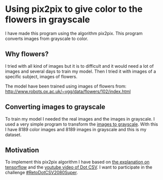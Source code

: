 # Using pix2pix to give color to the flowers in grayscale
I have made this program using the algorithm pix2pix. This program converts images from grayscale to color.

## Why flowers?
I tried with all kind of images but it is to difficult and it would need a lot of images and several days to train my model. Then I tried it with images of a specific subject, images of flowers.

The model have been trained using images of flowers from: http://www.robots.ox.ac.uk/~vgg/data/flowers/102/index.html

## Converting images to grayscale
To train my model I needed the real images and the images in grayscale.
I used a very simple program to transform the [images to grayscale](/images%20to%20grayscale.ipynb).
With this I have 8189 color images and 8189 images in grayscale and this is my dataset.

## Motivation
To implement this pix2pix algorithm I have based on [the explanation on tensorflow](https://www.tensorflow.org/beta/tutorials/generative/pix2pix) and the [youtube video of Dot CSV](https://youtu.be/YsrMGcgfETY). I want to participate in the challenge [#RetoDotCSV2080Super](https://www.youtube.com/watch?v=BNgAaCK920E).


